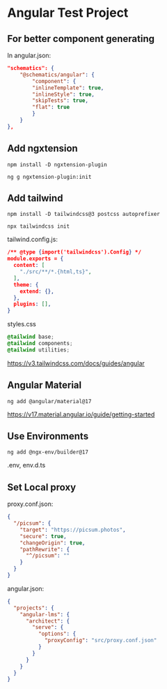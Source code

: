# Angular Test Project

## For better component generating
In angular.json:

```json
"schematics": {
    "@schematics/angular": {
        "component": {
        "inlineTemplate": true,
        "inlineStyle": true,
        "skipTests": true,
        "flat": true
        }
    }
},
```

## Add ngxtension
`npm install -D ngxtension-plugin`

`ng g ngxtension-plugin:init`

## Add tailwind
`npm install -D tailwindcss@3 postcss autoprefixer`

`npx tailwindcss init`

tailwind.config.js:
```json
/** @type {import('tailwindcss').Config} */
module.exports = {
  content: [
    "./src/**/*.{html,ts}",
  ],
  theme: {
    extend: {},
  },
  plugins: [],
}
```

styles.css
```css
@tailwind base;
@tailwind components;
@tailwind utilities;
```

https://v3.tailwindcss.com/docs/guides/angular

## Angular Material
`ng add @angular/material@17`

https://v17.material.angular.io/guide/getting-started


## Use Environments
`ng add @ngx-env/builder@17`

.env, env.d.ts


## Set Local proxy
proxy.conf.json:

```json
{
  "/picsum": {
    "target": "https://picsum.photos",
    "secure": true,
    "changeOrigin": true,
    "pathRewrite": {
      "^/picsum": ""
    }
  }
}
```


angular.json:

```json
{
  "projects": {
    "angular-lms": {
      "architect": {
        "serve": {
          "options": {
            "proxyConfig": "src/proxy.conf.json"
          }
        }
      }
    }
  }
}